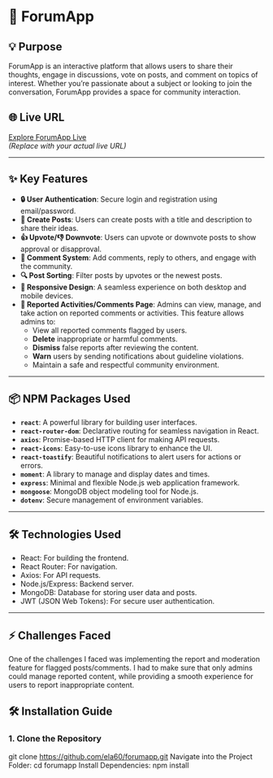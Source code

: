 # 🚀 ForumApp

## 💡 Purpose
ForumApp is an interactive platform that allows users to share their thoughts, engage in discussions, vote on posts, and comment on topics of interest. Whether you’re passionate about a subject or looking to join the conversation, ForumApp provides a space for community interaction.

## 🌐 Live URL
[Explore ForumApp Live](https://bistro-boss-2368b.web.app/)  
*(Replace with your actual live URL)*

---

## ✨ Key Features

- **🔒 User Authentication**: Secure login and registration using email/password.
- **📝 Create Posts**: Users can create posts with a title and description to share their ideas.
- **👍 Upvote/👎 Downvote**: Users can upvote or downvote posts to show approval or disapproval.
- **💬 Comment System**: Add comments, reply to others, and engage with the community.
- **🔍 Post Sorting**: Filter posts by upvotes or the newest posts.
- **📱 Responsive Design**: A seamless experience on both desktop and mobile devices.
- **🚨 Reported Activities/Comments Page**: Admins can view, manage, and take action on reported comments or activities. This feature allows admins to:
  - View all reported comments flagged by users.
  - **Delete** inappropriate or harmful comments.
  - **Dismiss** false reports after reviewing the content.
  - **Warn** users by sending notifications about guideline violations.
  - Maintain a safe and respectful community environment.

---

## 📦 NPM Packages Used

- **`react`**: A powerful library for building user interfaces.
- **`react-router-dom`**: Declarative routing for seamless navigation in React.
- **`axios`**: Promise-based HTTP client for making API requests.
- **`react-icons`**: Easy-to-use icons library to enhance the UI.
- **`react-toastify`**: Beautiful notifications to alert users for actions or errors.
- **`moment`**: A library to manage and display dates and times.
- **`express`**: Minimal and flexible Node.js web application framework.
- **`mongoose`**: MongoDB object modeling tool for Node.js.
- **`dotenv`**: Secure management of environment variables.

---

## 🛠️ Technologies Used
- React: For building the frontend.
- React Router: For navigation.
- Axios: For API requests.
- Node.js/Express: Backend server.
- MongoDB: Database for storing user data and posts.
- JWT (JSON Web Tokens): For secure user authentication.
---

## ⚡ Challenges Faced
One of the challenges I faced was implementing the report and moderation feature for flagged posts/comments. I had to make sure that only admins could manage reported content, while providing a smooth experience for users to report inappropriate content.



## 🛠️ Installation Guide

### 1. Clone the Repository
  git clone https://github.com/ela60/forumapp.git
  Navigate into the Project Folder: cd forumapp
 Install Dependencies: npm install



